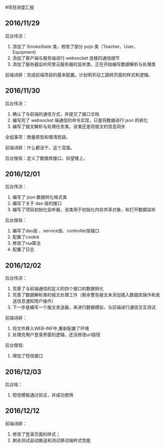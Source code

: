 #项目进度汇报


## 2016/11/29
后台伟淙：
1. 添加了 SmokeState 类，修改了部分 pojo 类（Teacher、User、Equipment)
2. 添加了客户端与服务端进行 websocket 连接的通信细节
3. 添加了服务器监听阿里云服务器的监听类，正在开始编写数据解析与处理类


前端诗婷：完成前端项目的基本配置。计划明天动工跳转页面的样式和逻辑。

## 2016/11/30
后台伟淙：
1. 确认了与前端的通信方式，并提交了接口文档
2. 编写完了 websocket 端通信的命令实现，只差将数据进行 json 的转化
3. 编写了报文解析与处理任务类，该类还差将报文的信息同步


全组事项：商量原型和理清思路。

前端诗婷：什么都没干，这个混蛋。

后台俊铭：定义了数据库接口，仰望楼上。

## 2016/12/01

后台伟淙：
1. 编写了 json 数据转化格式类
2. 编写了关于 dao 层的接口
3. 编写了项目初始化监听器，该类用于初始化内存共享对象，和打开数据监听

后台俊铭：
1. 编写了dao层 、service层、controller层接口
2. 配置了cookie
3. 修改了rsa算法
4. 配置了日志


## 2016/12/02
后台伟淙：
1. 完善了与前端通信的定义的四个接口的数据转化
2. 完善了数据解析类的报文处理工作（剩余警告报文未添加插入数据库操作和发送信息通知用户操作）
3. 下一步是编写一个报文发送器，来进行数据模拟，与前端进行通信交互测试

前端诗婷：
1. 将文件移入WEB-INF中,重新配置了环境
2. 处理完用户登录界面的逻辑，还没修改url路径

后台俊铭:
1. 增加了短信接口

## 2016/12/03
后台铭：
1. 短信模板通过验证，并成功使用


## 2016/12/12

前端诗婷：
1. 修改了登录页面的样式；
2. 剩余测试自动推送和测试移动端样式性能